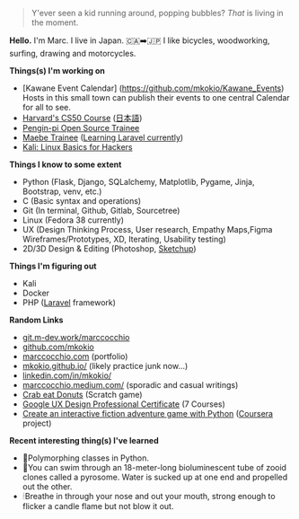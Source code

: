 >Y'ever seen a kid running around, popping bubbles? _That_ is living in the moment.

__Hello.__ I'm Marc. I live in Japan. 🇨🇦➡️🇯🇵 
I like bicycles, woodworking, surfing, drawing and motorcycles.

__Things(s) I'm working on__
 - [Kawane Event Calendar] (https://github.com/mkokio/Kawane_Events) Hosts in this small town can publish their events to one central Calendar for all to see.
 - [Harvard's CS50 Course](https://pll.harvard.edu/course/cs50-introduction-computer-science) ([日本語](https://cs50.jp/))
 - [Pengin-pi Open Source Trainee](https://github.com/Pengin-Open-Source/pengin-pi)
 - [Maebe Trainee](https://maebe.jp/) ([Learning Laravel currently](https://github.com/mkokio/laravel_chirper))
 - [Kali: Linux Basics for Hackers](https://nostarch.com/linuxbasicsforhackers)

__Things I know to some extent__
 - Python (Flask, Django, SQLalchemy, Matplotlib, Pygame, Jinja, Bootstrap, venv, etc.)
 - C (Basic syntax and operations)
 - Git (In terminal, Github, Gitlab, Sourcetree)
 - Linux (Fedora 38 currently)
 - UX (Design Thinking Process, User research, Empathy Maps,Figma Wireframes/Prototypes, XD, Iterating, Usability testing)
 - 2D/3D Design & Editing (Photoshop, [Sketchup](https://coursera.org/share/2eb79a30703184c9c97dc76174842f3c))
 
__Things I'm figuring out__
 - Kali
 - Docker
 - PHP ([Laravel](https://github.com/mkokio/laravel_chirper) framework)

__Random Links__
 - [git.m-dev.work/marccocchio](http://git.m-dev.work/marccocchio)
 - [github.com/mkokio](https://github.com/mkokio)
 - [marccocchio.com](https://www.marccocchio.com) (portfolio)
 - [mkokio.github.io/](https://mkokio.github.io/) (likely practice junk now...)
 - [linkedin.com/in/mkokio/](https://www.linkedin.com/in/mkokio/)
 - [marccocchio.medium.com/](https://marccocchio.medium.com/) (sporadic and casual writings)
 - [Crab eat Donuts](https://scratch.mit.edu/projects/879641242) (Scratch game)
 - [Google UX Design Professional Certificate](https://coursera.org/share/c77541abd0c35b1bfc6b87fd025ba15d) (7 Courses)
 - [Create an interactive fiction adventure game with Python](https://github.com/mkokio/castle_and_orc) ([Coursera](https://coursera.org/share/26c533a52121ae58bcdeeafad89f03f4) project)

<!--
__Bit More About Me__
 - Creativity is a big thing for me, from drawing silly pictures to woodworking fixtures.
 - Repairing things is the way to be, from a hole in my shoe to my old Subaru.
 - Cooking quite often is definitely the key, from mapo tofu on rice to the perfect pizza slice.
 - Bicycles equal happiness; I guarantee, from downhill-shredding thrills to winter-commute chills.
 - The ocean and sunshine will set you free, from surfing that gnarly right, to snorkeling at night. 
-->
__Recent interesting thing(s) I've learned__
 - 🐍Polymorphing classes in Python.
 - 🤿You can swim through an 18-meter-long bioluminescent tube of zooid clones called a pyrosome. Water is sucked up at one end and propelled out the other.
 - 🕯Breathe in through your nose and out your mouth, strong enough to flicker a candle flame but not blow it out.
